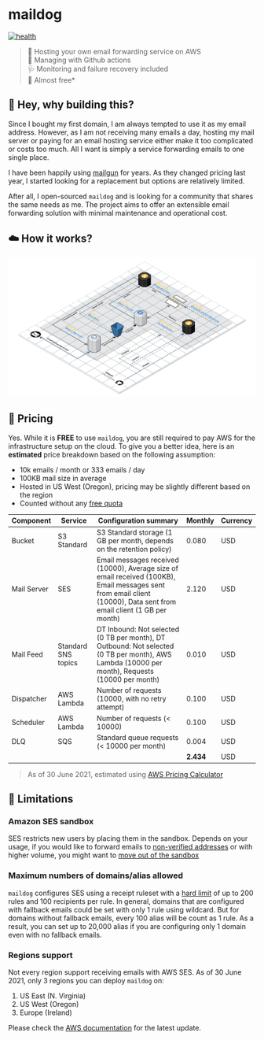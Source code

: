 # maildog

[![health](https://github.com/edmundhung/maildog/actions/workflows/health.yaml/badge.svg)](https://github.com/edmundhung/maildog/actions/workflows/operations.yaml)

> 🦴 Hosting your own email forwarding service on AWS\
> 🐶 Managing with Github actions\
> 🩺 Monitoring and failure recovery included\
> 🍖 Almost free\*

## 👋 Hey, why building this?

Since I bought my first domain, I am always tempted to use it as my email address.
However, as I am not receiving many emails a day, hosting my mail server or paying for an email hosting service either make it too complicated or costs too much.
All I want is simply a service forwarding emails to one single place.

I have been happily using [mailgun](https://www.mailgun.com) for years.
As they changed pricing last year, I started looking for a replacement but options are relatively limited.

After all, I open-sourced `maildog` and is looking for a community that shares the same needs as me.
The project aims to offer an extensible email forwarding solution with minimal maintenance and operational cost.

## ☁️ How it works?

![MailDog Architecture](docs/architecture.png)

## 💸 Pricing

Yes. While it is **FREE** to use `maildog`, you are still required to pay AWS for the infrastructure setup on the cloud.
To give you a better idea, here is an **estimated** price breakdown based on the following assumption:

- 10k emails / month or 333 emails / day
- 100KB mail size in average
- Hosted in US West (Oregon), pricing may be slightly different based on the region
- Counted without any [free quota](https://aws.amazon.com/free)

| Component   | Service             | Configuration summary                                                                                                                                                | Monthly   | Currency |
| ----------- | ------------------- | -------------------------------------------------------------------------------------------------------------------------------------------------------------------- | --------- | -------- |
| Bucket      | S3 Standard         | S3 Standard storage (1 GB per month, depends on the retention policy)                                                                                                | 0.080     | USD      |
| Mail Server | SES                 | Email messages received (10000), Average size of email received (100KB), Email messages sent from email client (10000), Data sent from email client (1 GB per month) | 2.120     | USD      |
| Mail Feed   | Standard SNS topics | DT Inbound: Not selected (0 TB per month), DT Outbound: Not selected (0 TB per month), AWS Lambda (10000 per month), Requests (10000 per month)                      | 0.010     | USD      |
| Dispatcher  | AWS Lambda          | Number of requests (10000, with no retry attempt)                                                                                                                    | 0.100     | USD      |
| Scheduler   | AWS Lambda          | Number of requests (< 10000)                                                                                                                                         | 0.100     | USD      |
| DLQ         | SQS                 | Standard queue requests (< 10000 per month)                                                                                                                          | 0.004     | USD      |
|             |                     |                                                                                                                                                                      | **2.434** | USD      |

> As of 30 June 2021, estimated using [AWS Pricing Calculator](https://calculator.aws/#/estimate?id=f5b7c2a46317a99bfb149569d601e7e285504b4c)

## 🚨 Limitations

### Amazon SES sandbox

SES restricts new users by placing them in the sandbox.
Depends on your usage, if you would like to forward emails to [non-verified addresses](https://docs.aws.amazon.com/ses/latest/DeveloperGuide/verify-email-addresses.html)
or with higher volume, you might want to [move out of the sandbox](https://docs.aws.amazon.com/ses/latest/DeveloperGuide/request-production-access.html)

### Maximum numbers of domains/alias allowed

`maildog` configures SES using a receipt ruleset with a [hard limit](https://docs.aws.amazon.com/ses/latest/DeveloperGuide/quotas.html) of up to 200 rules and 100 recipients per rule. In general, domains that are configured with fallback emails could be set with only 1 rule using wildcard. But for domains without fallback emails, every 100 alias will be count as 1 rule. As a result, you can set up to 20,000 alias if you are configuring only 1 domain even with no fallback emails.

### Regions support

Not every region support receiving emails with AWS SES. As of 30 June 2021, only 3 regions you can deploy `maildog` on:

1. US East (N. Virginia)
2. US West (Oregon)
3. Europe (Ireland)

Please check the [AWS documentation](https://docs.aws.amazon.com/ses/latest/DeveloperGuide/regions.html#region-receive-email) for the latest update.
